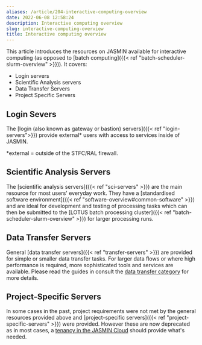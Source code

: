 ```yaml
---
aliases: /article/204-interactive-computing-overview
date: 2022-06-08 12:58:24
description: Interactive computing overview
slug: interactive-computing-overview
title: Interactive computing overview
---
```


This article introduces the resources on JASMIN available for interactive
computing (as opposed to [batch computing]({{< ref "batch-scheduler-slurm-overview" >}})). It covers:

  * Login servers
  * Scientific Analysis servers
  * Data Transfer Servers
  * Project Specific Servers

## Login Severs

The [login (also known as gateway or bastion) servers]({{< ref "login-servers">}}) provide external* users with access to services inside of JASMIN.

*external = outside of the STFC/RAL firewall. 

## Scientific Analysis Servers

The [scientific analysis servers]({{< ref "sci-servers" >}}) are the main
resource for most users' everyday work. They have a [standardised software
environment]({{< ref "software-overview#common-software" >}}) and are ideal for development and testing of
processing tasks which can then be submitted to the [LOTUS batch processing
cluster]({{< ref "batch-scheduler-slurm-overview" >}}) for larger processing runs.

## Data Transfer Servers

General [data transfer servers]({{< ref "transfer-servers" >}}) are provided
for simple or smaller data transfer tasks. For larger data flows or where high
performance is required, more sophisticated tools and services are available.
Please read the guides in consult the [data transfer
category](http://help.ceda.ac.uk/category/217-data-transfer) for more details.

## Project-Specific Servers

In some cases in the past, project requirements were not met by the general resources
provided above and [project-specific servers]({{< ref "project-specific-servers" >}}) were provided.
However these are now deprecated as in most cases, a [tenancy in the
JASMIN Cloud](http://help.ceda.ac.uk/category/65-for-cloud-tenants) should provide what's needed.
